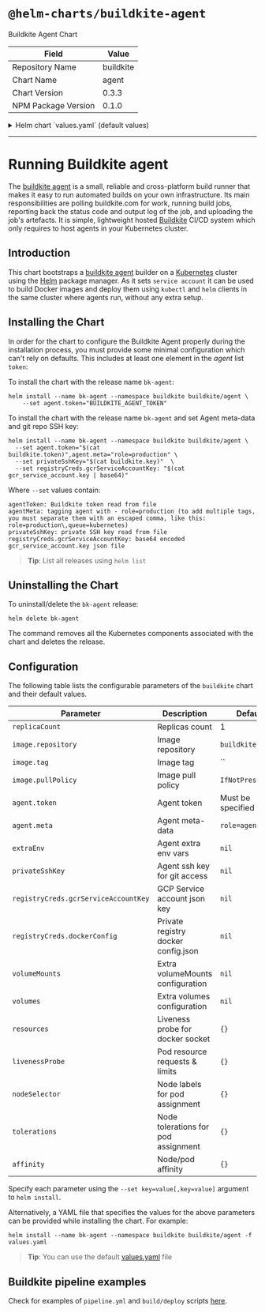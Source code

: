 # `@helm-charts/buildkite-agent`

Buildkite Agent Chart

| Field               | Value     |
| ------------------- | --------- |
| Repository Name     | buildkite |
| Chart Name          | agent     |
| Chart Version       | 0.3.3     |
| NPM Package Version | 0.1.0     |

<details>

<summary>Helm chart `values.yaml` (default values)</summary>

```yaml
# Default values for bk-agent.
# This is a YAML-formatted file.
# Declare variables to be passed into your templates.

replicaCount: 1

image:
  repository: buildkite/agent
  # Note that by default we use appVersion to get image tag version
  # tag:
  pullPolicy: IfNotPresent

# Buildkite Agent settings
agent:
  # Your Buildkite agent token, it must be set
  token: ''
  # Agent meta-data, which can be used to assign jobs
  meta: 'role=agent'

# Extra env vars to be passed
# If you do want to pass extra env vars to the agent, uncomment the following
# lines, adjust them as necessary.
extraEnv:
#  - name: test1
#    value: "test1"
#  - name: test2
#    value: "test2"

# Mount extra Secrets
# If you do want to mount extra Secrets via volume mounts to the agent container,
# uncomment the following lines, adjust them as necessary.
#
volumeMounts: {}
#  - name: my-secrets
#    value: "/chamber-of-secrets"
#
volumes: {}
#  - name: my-secrets
#    secret:
#      secretName: "some-k8s-secret"

# Your ssh private key if you want to access private git repository
privateSshKey: ''

# Docker registries credentials
registryCreds:
  # GCP credentials for GCR
  # base64 encoded GCP Service account json key file
  gcrServiceAccountKey: ''
  # base64 encoded private registry docker config.json file
  # for quay.io, docker hub, ecr and etc
  dockerConfig: ''

  # Uncomment below to enable docker socket liveness probe
livenessProbe:
  # initialDelaySeconds: 15
  # timeoutSeconds: 1
  # exec:
  #   command:
  #   - docker
  #   - ps

resources:
  {}
  # We usually recommend not to specify default resources and to leave this as a conscious
  # choice for the user. This also increases chances charts run on environments with little
  # resources, such as Minikube. If you do want to specify resources, uncomment the following
  # lines, adjust them as necessary, and remove the curly braces after 'resources:'.
  # limits:
  #  cpu: 500m
  #  memory: 1024Mi
  # requests:
  #  cpu: 100m
  #  memory: 128Mi

nodeSelector: {}

tolerations: []

affinity: {}

# RBAC manifests management
rbac:
  enabled: true

podDisruptionBudget:
  enabled: false
  maxUnavailable: 1
  minAvailable: null
```

</details>

---

# Running Buildkite agent

The [buildkite agent](https://buildkite.com/docs/agent) is a small, reliable and cross-platform build runner that makes it easy to run automated builds on your own infrastructure. Its main responsibilities are polling buildkite.com for work, running build jobs, reporting back the status code and output log of the job, and uploading the job's artefacts.
It is simple, lightweight hosted [Buildkite](https://buildkite.com) CI/CD system which only requires to host agents in your Kubernetes cluster.

## Introduction

This chart bootstraps a [buildkite agent](https://github.com/buildkite/docker-buildkite-agent) builder on a [Kubernetes](http://kubernetes.io) cluster using the [Helm](https://helm.sh) package manager.
As it sets `service account` it can be used to build Docker images and deploy them using `kubectl` and `helm` clients in the same cluster where agents run, without any extra setup.

## Installing the Chart

In order for the chart to configure the Buildkite Agent properly during the installation process, you must provide some minimal configuration which can't rely on defaults. This includes at least one element in the _agent_ list `token`:

To install the chart with the release name `bk-agent`:

```console
helm install --name bk-agent --namespace buildkite buildkite/agent \
    --set agent.token="BUILDKITE_AGENT_TOKEN"
```

To install the chart with the release name `bk-agent` and set Agent meta-data and git repo SSH key:

```console
helm install --name bk-agent --namespace buildkite buildkite/agent \
  --set agent.token="$(cat buildkite.token)",agent.meta="role=production" \
  --set privateSshKey="$(cat buildkite.key)"  \
  --set registryCreds.gcrServiceAccountKey: "$(cat gcr_service_account.key | base64)"
```

Where `--set` values contain:

```
agentToken: Buildkite token read from file
agentMeta: tagging agent with - role=production (to add multiple tags, you must separate them with an escaped comma, like this: role=production\,queue=kubernetes)
privateSshKey: private SSH key read from file
registryCreds.gcrServiceAccountKey: base64 encoded gcr_service_account.key json file
```

> **Tip**: List all releases using `helm list`

## Uninstalling the Chart

To uninstall/delete the `bk-agent` release:

```console
helm delete bk-agent
```

The command removes all the Kubernetes components associated with the chart and deletes the release.

## Configuration

The following table lists the configurable parameters of the `buildkite` chart and their default values.

| Parameter                            | Description                         | Default           |
| ------------------------------------ | ----------------------------------- | ----------------- |
| `replicaCount`                       | Replicas count                      | 1                 |
| `image.repository`                   | Image repository                    | `buildkite/agent` |
| `image.tag`                          | Image tag                           | ``                |
| `image.pullPolicy`                   | Image pull policy                   | `IfNotPresent`    |
| `agent.token`                        | Agent token                         | Must be specified |
| `agent.meta`                         | Agent meta-data                     | `role=agent`      |
| `extraEnv`                           | Agent extra env vars                | `nil`             |
| `privateSshKey`                      | Agent ssh key for git access        | `nil`             |
| `registryCreds.gcrServiceAccountKey` | GCP Service account json key        | `nil`             |
| `registryCreds.dockerConfig`         | Private registry docker config.json | `nil`             |
| `volumeMounts`                       | Extra volumeMounts configuration    | `nil`             |
| `volumes`                            | Extra volumes configuration         | `nil`             |
| `resources`                          | Liveness probe for docker socket    | `{}`              |
| `livenessProbe`                      | Pod resource requests & limits      | `{}`              |
| `nodeSelector`                       | Node labels for pod assignment      | `{}`              |
| `tolerations`                        | Node tolerations for pod assignment | `{}`              |
| `affinity`                           | Node/pod affinity                   | `{}`              |

Specify each parameter using the `--set key=value[,key=value]` argument to `helm install`.

Alternatively, a YAML file that specifies the values for the above parameters can be provided while installing the chart. For example:

```console
helm install --name bk-agent --namespace buildkite buildkite/agent -f values.yaml
```

> **Tip**: You can use the default [values.yaml](values.yaml) file

## Buildkite pipeline examples

Check for examples of `pipeline.yml` and `build/deploy` scripts [here](pipeline-examples).
